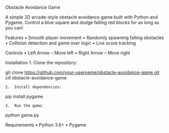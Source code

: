 Obstacle Avoidance Game

A simple 2D arcade-style obstacle avoidance game built with Python and Pygame. Control a blue square and dodge falling red blocks for as long as you can!

Features
	•	Smooth player movement
	•	Randomly spawning falling obstacles
	•	Collision detection and game over logic
	•	Live score tracking

Controls
	•	Left Arrow – Move left
	•	Right Arrow – Move right

Installation
	1.	Clone the repository:

git clone https://github.com/your-username/obstacle-avoidance-game.git
cd obstacle-avoidance-game

	2.	Install dependencies:

pip install pygame

	3.	Run the game:

python game.py

Requirements
	•	Python 3.6+
	•	Pygame
